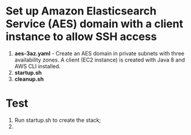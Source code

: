 # Set up Amazon Elasticsearch Service (AES) domain with a client instance to allow SSH access 
1. **aes-3az.yaml** - Create an AES domain in private subnets with three availability zones. A client (EC2 instance) is created with Java 8 and AWS CLI installed.
2. **startup.sh**
3. **cleanup.sh**

# Test
1. Run startup.sh to create the stack;
2. 
